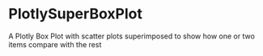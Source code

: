 # PlotlySuperBoxPlot
 A Plotly Box Plot with scatter plots superimposed to show how one or two items compare with the rest

